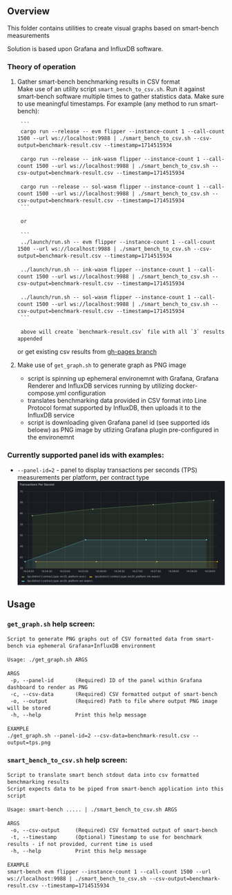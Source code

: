 ## Overview

This folder contains utilities to create visual graphs based on smart-bench measurements

Solution is based upon Grafana and InfluxDB software. 

### Theory of operation

1. Gather smart-bench benchmarking results in CSV format  
     Make use of an utility script `smart_bench_to_csv.sh`. Run it against smart-bench software multiple times to gather statistics data. Make sure to use meaningful timestamps. For example (any method to run smart-bench):

        ```
        cargo run --release -- evm flipper --instance-count 1 --call-count 1500 --url ws://localhost:9988 | ./smart_bench_to_csv.sh --csv-output=benchmark-result.csv --timestamp=1714515934

        cargo run --release -- ink-wasm flipper --instance-count 1 --call-count 1500 --url ws://localhost:9988 | ./smart_bench_to_csv.sh --csv-output=benchmark-result.csv --timestamp=1714515934

        cargo run --release -- sol-wasm flipper --instance-count 1 --call-count 1500 --url ws://localhost:9988 | ./smart_bench_to_csv.sh --csv-output=benchmark-result.csv --timestamp=1714515934
        ```

        or

        ```
        ../launch/run.sh -- evm flipper --instance-count 1 --call-count 1500 --url ws://localhost:9988 | ./smart_bench_to_csv.sh --csv-output=benchmark-result.csv --timestamp=1714515934

        ../launch/run.sh -- ink-wasm flipper --instance-count 1 --call-count 1500 --url ws://localhost:9988 | ./smart_bench_to_csv.sh --csv-output=benchmark-result.csv --timestamp=1714515934

        ../launch/run.sh -- sol-wasm flipper --instance-count 1 --call-count 1500 --url ws://localhost:9988 | ./smart_bench_to_csv.sh --csv-output=benchmark-result.csv --timestamp=1714515934
        ```

        above will create `benchmark-result.csv` file with all `3` results appended

    or get existing csv results from [gh-pages branch](https://github.com/paritytech/smart-bench/tree/gh-pages)
2. Make use of `get_graph.sh` to generate graph as PNG image
    - script is spinning up ephemeral environemnt with Grafana, Grafana Renderer and InfluxDB services running by utilizing docker-compose.yml configuration
    - translates benchmarking data provided in CSV format into Line Protocol format supported by InfluxDB, then uploads it to the InfluxDB service
    - script is downloading given Grafana panel id (see supported ids beloew) as PNG image by utlizing Grafana plugin pre-configured in the environemnt

### Currently supported panel ids with examples:
- `--panel-id=2` - panel to display transactions per seconds (TPS) measurements per platform, per contract type
![Example graphs](./panel_id_2_example.png)

## Usage
### `get_graph.sh` help screen:
```
Script to generate PNG graphs out of CSV formatted data from smart-bench via ephemeral Grafana+InfluxDB environment

Usage: ./get_graph.sh ARGS

ARGS
 -p, --panel-id       (Required) ID of the panel within Grafana dashboard to render as PNG
 -c, --csv-data       (Required) CSV formatted output of smart-bench
 -o, --output         (Required) Path to file where output PNG image will be stored
 -h, --help           Print this help message

EXAMPLE
./get_graph.sh --panel-id=2 --csv-data=benchmark-result.csv --output=tps.png
```

### `smart_bench_to_csv.sh` help screen:
```
Script to translate smart bench stdout data into csv formatted benchmarking results
Script expects data to be piped from smart-bench application into this script

Usage: smart-bench ..... | ./smart_bench_to_csv.sh ARGS

ARGS
 -o, --csv-output     (Required) CSV formatted output of smart-bench
 -t, --timestamp      (Optional) Timestamp to use for benchmark results - if not provided, current time is used
 -h, --help           Print this help message

EXAMPLE
smart-bench evm flipper --instance-count 1 --call-count 1500 --url ws://localhost:9988 | ./smart_bench_to_csv.sh --csv-output=benchmark-result.csv --timestamp=1714515934
```

